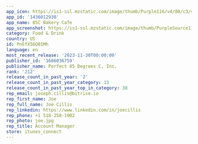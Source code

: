 ```yaml
---
app_icon: https://is1-ssl.mzstatic.com/image/thumb/Purple116/v4/00/c3/49/00c3496d-ec35-42cb-54c8-2af0720f1475/AppIcon-PerfectDegreesC-1x_U007emarketing-0-10-0-85-220.png/1024x1024bb.png
app_id: '1436012930'
app_name: 85C Bakery Cafe
app_screenshot: https://is1-ssl.mzstatic.com/image/thumb/PurpleSource116/v4/84/fe/12/84fe12ab-f620-709f-cb09-97eea8b19ef1/e8db67d6-10a8-4271-b5e8-0e04ca266740_IOS_1242x2688_1__U00281_U0029.jpg/1242x2688bb.png
category: Food & Drink
country: US
id: PnEfX56Q01Mh
language: en
most_recent_release: '2023-11-30T00:00:00'
publisher_id: '1686036759'
publisher_name: Perfect 85 Degrees C, Inc.
rank: '212'
release_count_in_past_year: '2'
release_count_in_past_year_category: 13
release_count_in_past_year_top_in_category: 38
rep_email: joseph.cillis@bitrise.io
rep_first_name: Joe
rep_full_name: Joe Cillis
rep_linkedin: https://www.linkedin.com/in/joecillis
rep_phone: +1 518-258-1902
rep_photo: joe.jpg
rep_title: Account Manager
store: itunes_connect
---
```

